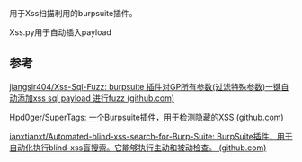 用于Xss扫描利用的burpsuite插件。

Xss.py用于自动插入payload

## 参考

[jiangsir404/Xss-Sql-Fuzz: burpsuite 插件对GP所有参数(过滤特殊参数)一键自动添加xss sql payload 进行fuzz (github.com)](https://github.com/jiangsir404/Xss-Sql-Fuzz)

[Hpd0ger/SuperTags: 一个Burpsuite插件，用于检测隐藏的XSS (github.com)](https://github.com/Hpd0ger/SuperTags)

[ianxtianxt/Automated-blind-xss-search-for-Burp-Suite: BurpSuite插件，用于自动化执行blind-xss盲搜索。它能够执行主动和被动检查。 (github.com)](https://github.com/ianxtianxt/Automated-blind-xss-search-for-Burp-Suite)


